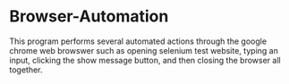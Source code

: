 # Browser-Automation
This program performs several automated actions through the google chrome web browswer such as              opening selenium test website, typing an input, clicking the show message button, and then closing              the browser all together.
